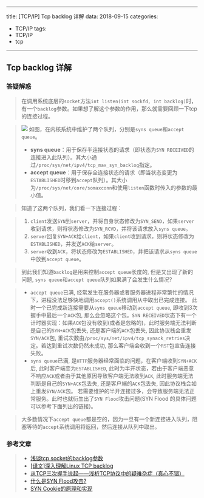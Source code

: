 
---
title: [TCP/IP] Tcp backlog 详解
data: 2018-09-15
categories:
- TCP/IP
tags:
- TCP/IP
- tcp
---

## Tcp backlog 详解

### 答疑解惑

> 在调用系统底层的`socket`方法`int listen(int sockfd, int backlog)`时，有一个`backlog`参数。如果想了解这个参数的作用，那么就需要回顾一下tcp的连接过程。

> ![](https://images2015.cnblogs.com/blog/927655/201612/927655-20161215133843776-605308204.png)
> 如图，在内核系统中维护了两个队列，分别是`syns queue`和`accept queue`。
> 
> * **syns queue**：用于保存半连接状态的请求（即状态为`SYN RECEIVED`的连接进入此队列）。其大小通过`/proc/sys/net/ipv4/tcp_max_syn_backlog`指定。
> * **accept queue**：用于保存全连接状态的请求（即当状态变更为`ESTABLISHED`时移到`accept`队列）。其大小为`/proc/sys/net/core/somaxconn`和使用`listen`函数时传入的参数的最小值。

> 知道了这两个队列，我们看一下连接过程：

> 1. `client`发送`SYN`到`server`，并将自身状态修改为`SYN_SEND`，如果`server`收到请求，则将状态修改为`SYN_RCVD`，并将该请求放入`syns queue`。
> 2. `server`回复`SYN+ACK`给`client`，如果`client`收到请求，则将状态修改为`ESTABLISHED`，并发送`ACK`给`server`。 
> 3. `server`收到`ACK`，将状态修改为`ESTABLISHED`，并把该请求从`syns queue`中放到`accept queue`。

> 到此我们知道`backlog`是用来控制`accept queue`长度的, 但是又出现了新的问题, `syns queue`和`accept queue`队列如果满了会发生什么情况?

> * `accept queue`已满, 经常发生在服务器或者服务器进程非常繁忙的情况下，进程没法足够快地调用`accept()`系统调用从中取出已完成连接。 此时一个已完成新连接需要从`syns queue`移动到`accept queue`, 即收到3次握手中最后一个`ACK`包, 那么会忽略这个包。`SYN RECEIVED`状态下有一个计时器实现：如果`ACK`包没有收到(或者是忽略的)，此时服务端无法判断是自己的`SYN+ACK`包丢失, 还是客户端的`ACK`包丢失, 因此协议栈会重发`SYN/ACK`包, 重试次数由`/proc/sys/net/ipv4/tcp_synack_retries`决定。若达到重试次数仍然未成功, 那么客户端会收到一个`RST`包宣告连接失败。
> * `syns queue`已满, 是`HTTP`服务器经常面临的问题，在客户端收到`SYN+ACK`后, 此时客户端变为`ESTABLISHED`, 此时为半开状态，若由于客户端恶意不响应`ACK`或者由于其他原因导致客户端无法收到`ACK`, 此时服务端无法判断是自己的`SYN+ACK`包丢失, 还是客户端的`ACK`包丢失, 因此协议栈会如上重发`SYN/ACK`包。 若需要维护的半开连接过多，会导致服务端无法正常服务。此时也就衍生出了`SYN Flood`攻击问题(SYN Flood 的具体问题可以参考下面列出的链接)。

> 大多数情况下`accept queue`都是空的，因为一旦有一个新连接进入队列，阻塞等待的`accept`系统调用将返回，然后连接从队列中取出。

### 参考文章

> * [浅谈tcp socket的backlog参数](https://blog.csdn.net/oyueyang1/article/details/80451535)
> * [[译文]深入理解Linux TCP backlog](https://www.jianshu.com/p/7fde92785056)
> * [从TCP三次握手说起——浅析TCP协议中的疑难杂症（真心不错）](https://blog.csdn.net/changyourmind/article/details/53127100)
> * [什么是SYN Flood攻击?](https://www.cnblogs.com/popduke/p/5823801.html#3ref)
> * [SYN Cookie的原理和实现](https://blog.csdn.net/zhangskd/article/details/16986931)